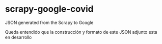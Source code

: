 # scrapy-google-covid
JSON generated from the Scrapy to Google

Queda entendido que la construcción y formato de este JSON adjunto esta en desarrollo